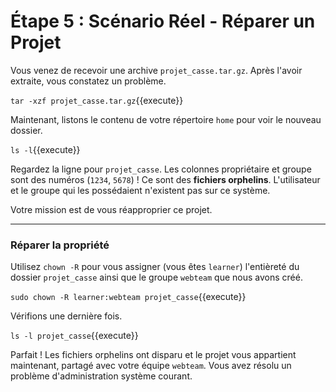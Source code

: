 # Étape 5 : Scénario Réel - Réparer un Projet

Vous venez de recevoir une archive `projet_casse.tar.gz`. Après l'avoir extraite, vous constatez un problème.

`tar -xzf projet_casse.tar.gz`{{execute}}

Maintenant, listons le contenu de votre répertoire `home` pour voir le nouveau dossier.

`ls -l`{{execute}}

Regardez la ligne pour `projet_casse`. Les colonnes propriétaire et groupe sont des numéros (`1234`, `5678`) ! Ce sont des **fichiers orphelins**. L'utilisateur et le groupe qui les possédaient n'existent pas sur ce système.

Votre mission est de vous réapproprier ce projet.

---
### Réparer la propriété

Utilisez `chown -R` pour vous assigner (vous êtes `learner`) l'entièreté du dossier `projet_casse` ainsi que le groupe `webteam` que nous avons créé.

`sudo chown -R learner:webteam projet_casse`{{execute}}

Vérifions une dernière fois.

`ls -l projet_casse`{{execute}}

Parfait ! Les fichiers orphelins ont disparu et le projet vous appartient maintenant, partagé avec votre équipe `webteam`. Vous avez résolu un problème d'administration système courant.